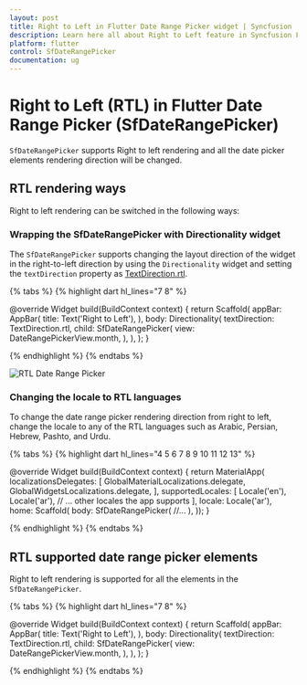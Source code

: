 ```yaml
---
layout: post
title: Right to Left in Flutter Date Range Picker widget | Syncfusion
description: Learn here all about Right to Left feature in Syncfusion Flutter Date Range Picker (SfDateRangePicker) widget and more.
platform: flutter
control: SfDateRangePicker
documentation: ug
---
```


# Right to Left (RTL) in Flutter Date Range Picker (SfDateRangePicker)
`SfDateRangePicker` supports Right to left rendering and all the date picker elements rendering direction will be changed.

## RTL rendering ways
Right to left rendering can be switched in the following ways:

### Wrapping the SfDateRangePicker with Directionality widget
The `SfDateRangePicker` supports changing the layout direction of the widget in the right-to-left direction by using the `Directionality` widget and setting the `textDirection` property as [TextDirection.rtl](https://api.flutter.dev/flutter/dart-ui/TextDirection.html).

{% tabs %}
{% highlight dart hl_lines="7 8" %}

@override
Widget build(BuildContext context) {
  return Scaffold(
    appBar: AppBar(
      title: Text('Right to Left'),
    ),
    body: Directionality(
      textDirection: TextDirection.rtl,
      child: SfDateRangePicker(
        view: DateRangePickerView.month,
      ),
    ),
  );
}

{% endhighlight %}
{% endtabs %}

![RTL Date Range Picker](images/rtl/right_to_left.png)

### Changing the locale to RTL languages
To change the date range picker rendering direction from right to left, change the locale to any of the RTL languages such as Arabic, Persian, Hebrew, Pashto, and Urdu.

{% tabs %}
{% highlight dart hl_lines="4 5 6 7 8 9 10 11 12 13" %}

@override
Widget build(BuildContext context) {
  return MaterialApp(
      localizationsDelegates: [
        GlobalMaterialLocalizations.delegate,
        GlobalWidgetsLocalizations.delegate,
      ],
      supportedLocales: <Locale>[
        Locale('en'),
        Locale('ar'),
        // ... other locales the app supports
      ],
      locale: Locale('ar'),
      home: Scaffold(
        body: SfDateRangePicker(
            //...
            ),
      ));
}
	
{% endhighlight %}
{% endtabs %}

## RTL supported date range picker elements
Right to left rendering is supported for all the elements in the `SfDateRangePicker`.

{% tabs %}
{% highlight dart hl_lines="7 8" %}

@override
Widget build(BuildContext context) {
  return Scaffold(
    appBar: AppBar(
      title: Text('Right to Left'),
    ),
    body: Directionality(
      textDirection: TextDirection.rtl,
      child: SfDateRangePicker(
        view: DateRangePickerView.month,
      ),
    ),
  );
}

   
{% endhighlight %}
{% endtabs %}